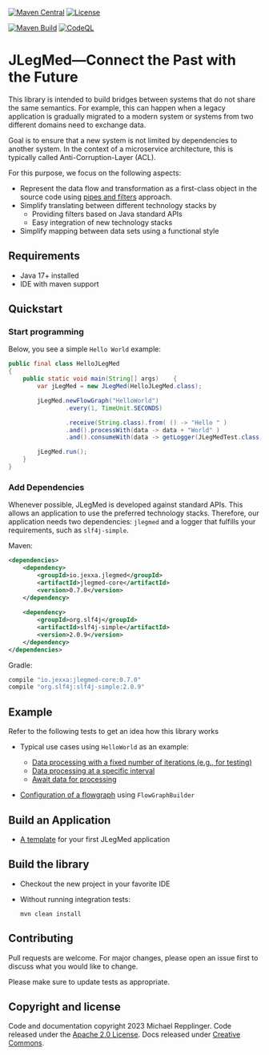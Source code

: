 [![Maven Central](https://img.shields.io/maven-central/v/io.jexxa.jlegmed/jlegmed-core)](https://maven-badges.herokuapp.com/maven-central/io.jexxa.jlegmed/jlegmed-core/) [![License](https://img.shields.io/badge/License-Apache%202.0-blue.svg)](https://opensource.org/licenses/Apache-2.0)

[![Maven Build](https://github.com/jexxa-projects/JLegMed/actions/workflows/mavenBuild.yml/badge.svg)](https://github.com/jexxa-projects/JLegMed/actions/workflows/mavenBuild.yml)
[![CodeQL](https://github.com/jexxa-projects/JLegMed/actions/workflows/codeql-analysis.yml/badge.svg)](https://github.com/jexxa-projects/JLegMed/actions/workflows/codeql-analysis.yml)
# JLegMed—Connect the Past with the Future

This library is intended to build bridges between systems that do not share the same semantics. 
For example, this can happen when a legacy application is gradually migrated to a modern system or
systems from two different domains need to exchange data. 

Goal is to ensure that a new system is not limited by dependencies to another system. 
In the context of a microservice architecture, this is typically called Anti-Corruption-Layer (ACL).   

For this purpose, we focus on the following aspects:  
* Represent the data flow and transformation as a first-class object in the source code using [pipes and filters](https://learn.microsoft.com/en-us/azure/architecture/patterns/pipes-and-filters) approach.
* Simplify translating between different technology stacks by 
  * Providing filters based on Java standard APIs
  * Easy integration of new technology stacks   
* Simplify mapping between data sets using a functional style 


## Requirements

*   Java 17+ installed
*   IDE with maven support 


## Quickstart

### Start programming

Below, you see a simple ``Hello World`` example:

```java     
public final class HelloJLegMed
{
    public static void main(String[] args)    {
        var jLegMed = new JLegMed(HelloJLegMed.class);

        jLegMed.newFlowGraph("HelloWorld")
                .every(1, TimeUnit.SECONDS)

                .receive(String.class).from( () -> "Hello " )
                .and().processWith(data -> data + "World" )
                .and().consumeWith(data -> getLogger(JLegMedTest.class).info(data));

        jLegMed.run();
    }
}
```    

### Add Dependencies
Whenever possible, JLegMed is developed against standard APIs. This allows an application to use the preferred
technology stacks. Therefore, our application needs two dependencies: `jlegmed` and a logger that fulfills
your requirements, such as `slf4j-simple`.

Maven:
```xml
<dependencies>
    <dependency>
        <groupId>io.jexxa.jlegmed</groupId>
        <artifactId>jlegmed-core</artifactId>
        <version>0.7.0</version>
    </dependency>
    
    <dependency>
        <groupId>org.slf4j</groupId>
        <artifactId>slf4j-simple</artifactId>
        <version>2.0.9</version>
    </dependency>
</dependencies>
```

Gradle:

```groovy
compile "io.jexxa:jlegmed-core:0.7.0"
compile "org.slf4j:slf4j-simple:2.0.9"
``` 

## Example 

Refer to the following tests to get an idea how this library works
* Typical use cases using `HelloWorld` as an example:
  * [Data processing with a fixed number of iterations (e.g., for testing)](jlegmed-core/src/test/java/io/jexxa/jlegmed/core/flowgraph/RepeatFlowGraphTest.java)
  * [Data processing at a specific interval](jlegmed-core/src/test/java/io/jexxa/jlegmed/core/flowgraph/ReceiveFlowGraphTest.java) 
  * [Await data for processing](jlegmed-core/src/test/java/io/jexxa/jlegmed/core/flowgraph/AwaitFlowGraphTest.java)

* [Configuration of a flowgraph](jlegmed-core/src/test/java/io/jexxa/jlegmed/core/flowgraph/FlowGraphBuilderConfigurationTest.java) using `FlowGraphBuilder`

## Build an Application  
* [A template](https://github.com/jexxa-projects/JexxaArchetypes) for your first JLegMed application

## Build the library

*   Checkout the new project in your favorite IDE

*   Without running integration tests:
    ```shell
    mvn clean install 
    ```
    
## Contributing

Pull requests are welcome. For major changes, please open an issue first to discuss what you would like to change.

Please make sure to update tests as appropriate.

## Copyright and license

Code and documentation copyright 2023 Michael Repplinger. Code released under the [Apache 2.0 License](LICENSE). Docs released under [Creative Commons](https://creativecommons.org/licenses/by/3.0/).
